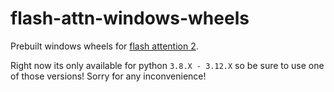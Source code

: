 # flash-attn-windows-wheels
Prebuilt windows wheels for [flash attention 2](https://github.com/Dao-AILab/flash-attention).

Right now its only available for python `3.8.X - 3.12.X` so be sure to use one of those versions! Sorry for any inconvenience!
